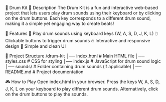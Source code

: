 
🥁 Drum Kit
📌 Description
The Drum Kit is a fun and interactive web-based project that lets users play drum sounds using their keyboard or by clicking on the drum buttons. Each key corresponds to a different drum sound, making it a simple yet engaging way to create beats!

🚀 Features
🎵 Play drum sounds using keyboard keys (W, A, S, D, J, K, L)
🖱️ Clickable buttons to trigger drum sounds
🔥 Interactive and responsive design
🎨 Simple and clean UI

📂 Project Structure
/drum-kit
│── index.html       # Main HTML file
│── styles.css       # CSS for styling
│── index.js         # JavaScript for drum sound logic
│── sounds/          # Folder containing drum sounds (if applicable)
│── README.md        # Project documentation

🎮 How to Play
Open index.html in your browser.
Press the keys W, A, S, D, J, K, L on your keyboard to play different drum sounds.
Alternatively, click on the drum buttons to play the sounds.
